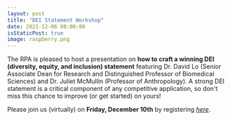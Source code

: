 ```yaml
---
layout: post
title: "DEI Statement Workshop"
date: 2021-12-06 08:00:00
isStaticPost: true
image: raspberry.png
---
```


The RPA is pleased to host a presentation on **how to craft a winning DEI (diversity, equity, and inclusion) statement** featuring Dr. David Lo (Senior Associate Dean for Research and Distinguished Professor of Biomedical Sciences) and Dr. Juliet McMullin (Professor of Anthropology). A strong DEI statement is a critical component of any competitive application, so don't miss this chance to improve (or get started) on yours!

Please join us (virtually) on **Friday, December 10th** by registering *[here](https://ucr.zoom.us/meeting/register/tJAqf-2urzIjG9D_qHkscc2iCkFHQPyNrKpa)*.
